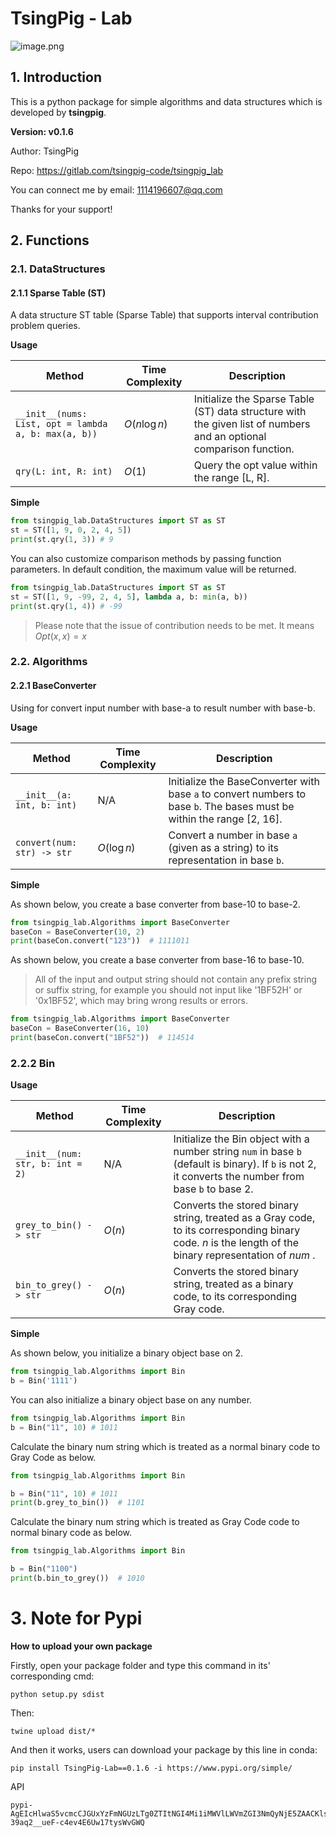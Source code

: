 # TsingPig - Lab

![image.png](https://pic.leetcode.cn/1715846857-WsuYYB-image.png)

## 1. Introduction
This is a python package for simple algorithms and data structures which is developed by **tsingpig**.

**Version: v0.1.6**

Author: TsingPig

Repo: https://gitlab.com/tsingpig-code/tsingpig_lab

You can connect me by email: 1114196607@qq.com

Thanks for your support!



## 2. Functions
### 2.1. DataStructures

#### 2.1.1 Sparse Table (ST)

A data structure ST table (Sparse Table) that supports interval contribution problem queries.

**Usage**

| Method                                               | Time Complexity | Description                                                  |
| ---------------------------------------------------- | --------------- | ------------------------------------------------------------ |
| `__init__(nums: List, opt = lambda a, b: max(a, b))` | $O(n \log n)$   | Initialize the Sparse Table (ST) data structure with the given list of numbers and an optional comparison function. |
| `qry(L: int, R: int)`                                | $O(1)$          | Query the opt value within the range [L, R].                 |

**Simple**

``` python
from tsingpig_lab.DataStructures import ST as ST
st = ST([1, 9, 0, 2, 4, 5])
print(st.qry(1, 3))	# 9
```

You can also customize comparison methods by passing function parameters. In default condition, the maximum value will be returned.

```python
from tsingpig_lab.DataStructures import ST as ST
st = ST([1, 9, -99, 2, 4, 5], lambda a, b: min(a, b))
print(st.qry(1, 4)) # -99
```



> Please note that the issue of contribution needs to be met. It means $Opt (x, x)=x$

### 2.2. Algorithms

#### 2.2.1 BaseConverter 

Using for convert input number with base-a to result number with base-b.

**Usage**

| Method                     | Time Complexity | Description                                                  |
| -------------------------- | --------------- | ------------------------------------------------------------ |
| `__init__(a: int, b: int)` | N/A             | Initialize the BaseConverter with base `a` to convert numbers to base `b`. The bases must be within the range [2, 16]. |
| `convert(num: str) -> str` | $O(\log n)$     | Convert a number in base `a` (given as a string) to its representation in base `b`. |

**Simple**

As shown below, you create a base converter from base-10 to base-2.

```python
from tsingpig_lab.Algorithms import BaseConverter
baseCon = BaseConverter(10, 2)
print(baseCon.convert("123"))  # 1111011
```

As shown below, you create a base converter from base-16 to base-10.

> All of the input and output string should not contain any prefix string or suffix string, for example you should not input like '1BF52H' or '0x1BF52', which may bring wrong results or errors.

```python
from tsingpig_lab.Algorithms import BaseConverter
baseCon = BaseConverter(16, 10)
print(baseCon.convert("1BF52"))  # 114514
```

### 2.2.2 Bin

**Usage**

| Method                            | Time Complexity | Description                                                  |
| --------------------------------- | --------------- | ------------------------------------------------------------ |
| `__init__(num: str, b: int = 2) ` | N/A             | Initialize the Bin object with a number string `num` in base `b` (default is binary). If `b` is not 2, it converts the number from base `b` to base 2. |
| `grey_to_bin() -> str `           | $O(n)$          | Converts the stored binary string, treated as a Gray code, to its corresponding binary code. $n$ is the length of the binary representation of $num$ . |
| `bin_to_grey() -> str`            | $O(n)$          | Converts the stored binary string, treated as a binary code, to its corresponding Gray code. |

**Simple**

As shown below, you initialize a binary object base on 2.

```python
from tsingpig_lab.Algorithms import Bin
b = Bin('1111')
```

You can also initialize a binary object base on any number.

```python
from tsingpig_lab.Algorithms import Bin
b = Bin("11", 10) # 1011
```

Calculate the binary num string which is treated as a normal binary code to Gray Code as below.

```python
from tsingpig_lab.Algorithms import Bin

b = Bin("11", 10) # 1011
print(b.grey_to_bin())  # 1101
```

Calculate the binary num string which is treated as Gray Code code to  normal binary code as below.

```python
from tsingpig_lab.Algorithms import Bin

b = Bin("1100")
print(b.bin_to_grey())  # 1010
```



# 3. Note for Pypi

**How to upload your own package**

Firstly, open your package folder and type this command in its' corresponding cmd:

```
python setup.py sdist
```

Then:

```
twine upload dist/*
```

And then it works, users can download your package by this line in conda:

```
pip install TsingPig-Lab==0.1.6 -i https://www.pypi.org/simple/
```

API

```
pypi-AgEIcHlwaS5vcmcCJGUxYzFmNGUzLTg0ZTItNGI4Mi1iMWVlLWVmZGI3NmQyNjE5ZAACKlszLCI3NDRkODY1Ni02ODE3LTRiNjEtYTliMi1kZThmOTI0YjQ5ZWEiXQAABiBqh6pNiHt09CP-39aq2__ueF-c4ev4E6Uw17tysWvGWQ
```


